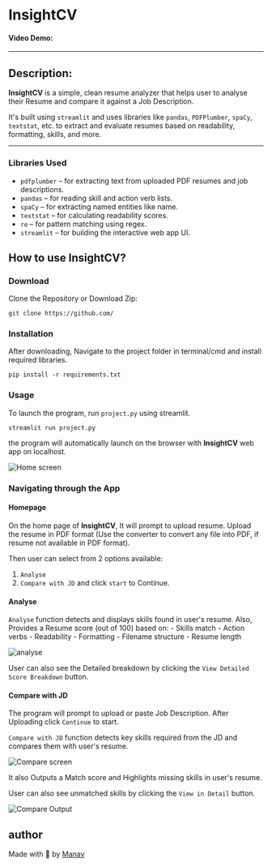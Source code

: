 # __InsightCV__
#### Video Demo:  <URL HERE>

---

## __Description:__
**InsightCV** is a simple, clean resume analyzer that helps user to analyse their Resume and compare it against a Job Description.

It's built using `streamlit` and uses libraries like `pandas`, `PDFPlumber`, `spaCy`, `textstat`, etc. to extract and evaluate resumes based on readability, formatting, skills, and more.

---

### __Libraries Used__
- `pdfplumber` – for extracting text from uploaded PDF resumes and job descriptions.
- `pandas` – for reading skill and action verb lists.
- `spaCy` – for extracting named entities like name.
- `textstat` – for calculating readability scores.
- `re` – for pattern matching using regex.
- `streamlit` – for building the interactive web app UI.

## __How to use InsightCV?__

### Download
Clone the Repository or Download Zip:
```
git clone https://github.com/
``` 
### Installation
After downloading, Navigate to the project folder in terminal/cmd and install required libraries.
```
pip install -r requirements.txt
```
### Usage
To launch the program, run `project.py` using streamlit.
```
streamlit run project.py
```
the program will automatically launch on the browser with **InsightCV** web app on localhost.

![Home screen](<Screenshot (24).png>)

### Navigating through the App

#### Homepage

On the home page of **InsightCV**, It will prompt to upload resume. Upload the resume in PDF format (Use the converter to convert any file into PDF, if resume not available in PDF format).

Then user can select from 2 options available:
1. `Analyse`
2. `Compare with JD`
 and click `start` to Continue.

#### Analyse
`Analyse` function detects and displays skills found in user's resume.
Also, Provides a Resume score (out of 100) based on:
    - Skills match
    - Action verbs
    - Readability
    - Formatting
    - Filename structure
    - Resume length

![analyse](<Screenshot (25).png>)

User can also see the Detailed breakdown by clicking the `View Detailed Score Breakdown` button.

#### Compare with JD
The program will prompt to upload or paste Job Description. After Uploading click `Continue` to start.

`Compare with JD` function detects key skills required from the JD and compares them with user's resume.

![Compare screen](<Screenshot (26).png>)

It also Outputs a Match score and Highlights missing skills in user's resume.

User can also see unmatched skills by clicking the `View in Detail` button.

![Compare Output](<Screenshot (27).png>)

## __author__
Made with 🤍 by [Manav](www.linkedin.com/in/manav-kumarr)